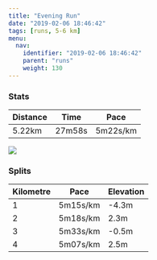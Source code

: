 ```yaml
---
title: "Evening Run"
date: "2019-02-06 18:46:42"
tags: [runs, 5-6 km]
menu:
  nav:
    identifier: "2019-02-06 18:46:42"
    parent: "runs"
    weight: 130
---
```


### Stats

| Distance | Time | Pace |
|----------|------|------|
|5.22km|27m58s|5m22s/km|

<img src='https://maps.googleapis.com/maps/api/staticmap?maptype=roadmap&path=enc:mwjeI~gyLCoD|BlCiEbEtArEbEpC|CdI~I`EdIpNdHrUhGle@k@r@KeBfArJyAze@`@fKu@yE~AcP\iXuHin@aGsUwJkQsE_AaEeFqE}OLsDeD}FhCzAeAvA&key=AIzaSyAfqMeaZ1CCJFGP5cWud__oZnT_Pybg-1M&size=800x800&markers=color:yellow|label:S|53.47207,-2.26448&markers=color:green|label:F|53.47214,-2.2642700000000002'>

### Splits

| Kilometre | Pace | Elevation |
|------|------|-----------|
|1|5m15s/km|-4.3m|
|2|5m18s/km|2.3m|
|3|5m33s/km|-0.5m|
|4|5m07s/km|2.5m|

